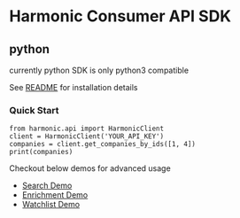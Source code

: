 # Harmonic Consumer API SDK

## python
currently python SDK is only python3 compatible

See [README](python/README.md) for installation details

### Quick Start
```
from harmonic.api import HarmonicClient
client = HarmonicClient('YOUR_API_KEY')
companies = client.get_companies_by_ids([1, 4])
print(companies)
```

Checkout below demos for advanced usage
* [Search Demo](python/search_demo.py) 
* [Enrichment Demo](python/enrichment_demo.py)
* [Watchlist Demo](python/watchlist_demo.py) 


